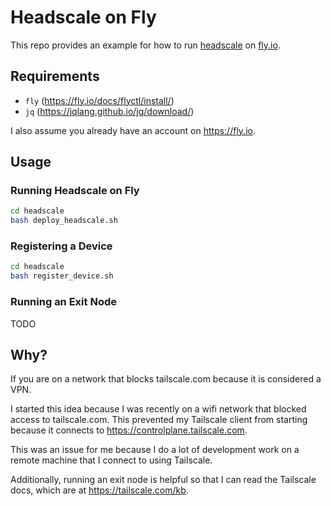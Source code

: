 # Headscale on Fly

This repo provides an example for how to run [headscale](https://headscale.net/stable/) on [fly.io](https://fly.io/).

## Requirements

* `fly` (https://fly.io/docs/flyctl/install/)
* `jq` (https://jqlang.github.io/jq/download/)

I also assume you already have an account on https://fly.io.

## Usage

### Running Headscale on Fly

```bash
cd headscale
bash deploy_headscale.sh
```

### Registering a Device

```bash
cd headscale
bash register_device.sh
```

### Running an Exit Node

TODO

## Why?

If you are on a network that blocks tailscale.com because it is considered a
VPN.

I started this idea because I was recently on a wifi network that blocked
access to tailscale.com. This prevented my Tailscale client from starting
because it connects to https://controlplane.tailscale.com.

This was an issue for me because I do a lot of development work on a remote
machine that I connect to using Tailscale.

Additionally, running an exit node is helpful so that I can read the Tailscale
docs, which are at https://tailscale.com/kb.
